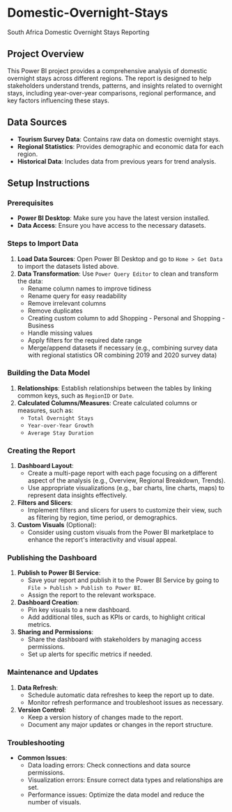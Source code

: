 # Domestic-Overnight-Stays
South Africa Domestic Overnight Stays Reporting

## Project Overview
This Power BI project provides a comprehensive analysis of domestic overnight stays across different regions. The report is designed to help stakeholders understand trends, patterns, and insights related to overnight stays, including year-over-year comparisons, regional performance, and key factors influencing these stays.

## Data Sources
- **Tourism Survey Data**: Contains raw data on domestic overnight stays.
- **Regional Statistics**: Provides demographic and economic data for each region.
- **Historical Data**: Includes data from previous years for trend analysis.

## Setup Instructions

### Prerequisites
- **Power BI Desktop**: Make sure you have the latest version installed.
- **Data Access**: Ensure you have access to the necessary datasets.

### Steps to Import Data
1. **Load Data Sources**: Open Power BI Desktop and go to `Home > Get Data` to import the datasets listed above.
2. **Data Transformation**: Use `Power Query Editor` to clean and transform the data:
   - Rename column names to improve tidiness
   - Rename query for easy readability
   - Remove irrelevant columns
   - Remove duplicates
   - Creating custom column to add Shopping - Personal and Shopping - Business
   - Handle missing values
   - Apply filters for the required date range
   - Merge/append datasets if necessary (e.g., combining survey data with regional statistics OR combining 2019 and 2020 survey data)

### Building the Data Model
1. **Relationships**: Establish relationships between the tables by linking common keys, such as `RegionID` or `Date`.
2. **Calculated Columns/Measures**: Create calculated columns or measures, such as:
   - `Total Overnight Stays`
   - `Year-over-Year Growth`
   - `Average Stay Duration`

### Creating the Report
1. **Dashboard Layout**:
   - Create a multi-page report with each page focusing on a different aspect of the analysis (e.g., Overview, Regional Breakdown, Trends).
   - Use appropriate visualizations (e.g., bar charts, line charts, maps) to represent data insights effectively.
2. **Filters and Slicers**:
   - Implement filters and slicers for users to customize their view, such as filtering by region, time period, or demographics.
3. **Custom Visuals** (Optional):
   - Consider using custom visuals from the Power BI marketplace to enhance the report's interactivity and visual appeal.

### Publishing the Dashboard
1. **Publish to Power BI Service**:
   - Save your report and publish it to the Power BI Service by going to `File > Publish > Publish to Power BI`.
   - Assign the report to the relevant workspace.
2. **Dashboard Creation**:
   - Pin key visuals to a new dashboard.
   - Add additional tiles, such as KPIs or cards, to highlight critical metrics.
3. **Sharing and Permissions**:
   - Share the dashboard with stakeholders by managing access permissions.
   - Set up alerts for specific metrics if needed.

### Maintenance and Updates
1. **Data Refresh**:
   - Schedule automatic data refreshes to keep the report up to date.
   - Monitor refresh performance and troubleshoot issues as necessary.
2. **Version Control**:
   - Keep a version history of changes made to the report.
   - Document any major updates or changes in the report structure.

### Troubleshooting
- **Common Issues**: 
   - Data loading errors: Check connections and data source permissions.
   - Visualization errors: Ensure correct data types and relationships are set.
   - Performance issues: Optimize the data model and reduce the number of visuals.
